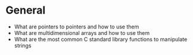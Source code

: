 # General
- What are pointers to pointers and how to use them
- What are multidimensional arrays and how to use them
- What are the most common C standard library functions to manipulate strings
